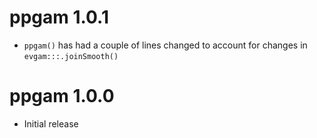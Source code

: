 # ppgam 1.0.1

* `ppgam()` has had a couple of lines changed to account for changes in `evgam:::.joinSmooth()`

# ppgam 1.0.0

* Initial release
